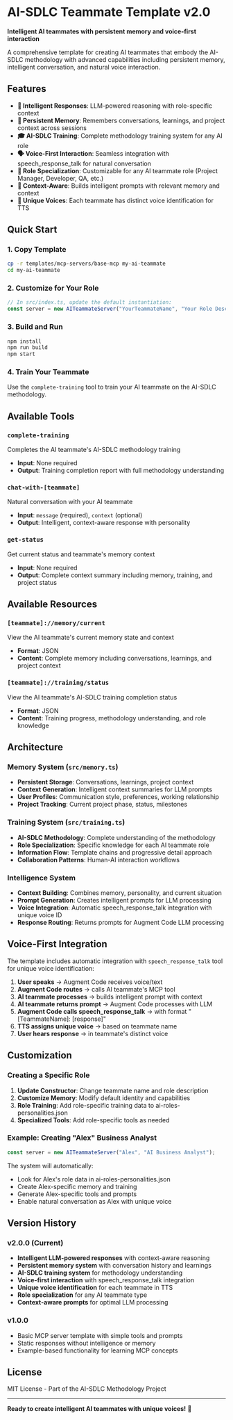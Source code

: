 # AI-SDLC Teammate Template v2.0

**Intelligent AI teammates with persistent memory and voice-first interaction**

A comprehensive template for creating AI teammates that embody the AI-SDLC methodology with advanced capabilities including persistent memory, intelligent conversation, and natural voice interaction.

## Features

- **🧠 Intelligent Responses**: LLM-powered reasoning with role-specific context
- **💾 Persistent Memory**: Remembers conversations, learnings, and project context across sessions
- **🎓 AI-SDLC Training**: Complete methodology training system for any AI role
- **🗣️ Voice-First Interaction**: Seamless integration with speech_response_talk for natural conversation
- **👥 Role Specialization**: Customizable for any AI teammate role (Project Manager, Developer, QA, etc.)
- **🔄 Context-Aware**: Builds intelligent prompts with relevant memory and context
- **🎵 Unique Voices**: Each teammate has distinct voice identification for TTS

## Quick Start

### 1. Copy Template
```bash
cp -r templates/mcp-servers/base-mcp my-ai-teammate
cd my-ai-teammate
```

### 2. Customize for Your Role
```typescript
// In src/index.ts, update the default instantiation:
const server = new AITeammateServer("YourTeammateName", "Your Role Description");
```

### 3. Build and Run
```bash
npm install
npm run build
npm start
```

### 4. Train Your Teammate
Use the `complete-training` tool to train your AI teammate on the AI-SDLC methodology.

## Available Tools

### `complete-training`
Completes the AI teammate's AI-SDLC methodology training
- **Input**: None required
- **Output**: Training completion report with full methodology understanding

### `chat-with-[teammate]`
Natural conversation with your AI teammate
- **Input**: `message` (required), `context` (optional)
- **Output**: Intelligent, context-aware response with personality

### `get-status`
Get current status and teammate's memory context
- **Input**: None required
- **Output**: Complete context summary including memory, training, and project status

## Available Resources

### `[teammate]://memory/current`
View the AI teammate's current memory state and context
- **Format**: JSON
- **Content**: Complete memory including conversations, learnings, and project context

### `[teammate]://training/status`
View the AI teammate's AI-SDLC training completion status
- **Format**: JSON
- **Content**: Training progress, methodology understanding, and role knowledge

## Architecture

### Memory System (`src/memory.ts`)
- **Persistent Storage**: Conversations, learnings, project context
- **Context Generation**: Intelligent context summaries for LLM prompts
- **User Profiles**: Communication style, preferences, working relationship
- **Project Tracking**: Current project phase, status, milestones

### Training System (`src/training.ts`)
- **AI-SDLC Methodology**: Complete understanding of the methodology
- **Role Specialization**: Specific knowledge for each AI teammate role
- **Information Flow**: Template chains and progressive detail approach
- **Collaboration Patterns**: Human-AI interaction workflows

### Intelligence System
- **Context Building**: Combines memory, personality, and current situation
- **Prompt Generation**: Creates intelligent prompts for LLM processing
- **Voice Integration**: Automatic speech_response_talk integration with unique voice ID
- **Response Routing**: Returns prompts for Augment Code LLM processing

## Voice-First Integration

The template includes automatic integration with `speech_response_talk` tool for unique voice identification:

1. **User speaks** → Augment Code receives voice/text
2. **Augment Code routes** → calls AI teammate's MCP tool
3. **AI teammate processes** → builds intelligent prompt with context
4. **AI teammate returns prompt** → Augment Code processes with LLM
5. **Augment Code calls speech_response_talk** → with format "[TeammateName]: [response]"
6. **TTS assigns unique voice** → based on teammate name
7. **User hears response** → in teammate's distinct voice

## Customization

### Creating a Specific Role
1. **Update Constructor**: Change teammate name and role description
2. **Customize Memory**: Modify default identity and capabilities
3. **Role Training**: Add role-specific training data to ai-roles-personalities.json
4. **Specialized Tools**: Add role-specific tools as needed

### Example: Creating "Alex" Business Analyst
```typescript
const server = new AITeammateServer("Alex", "AI Business Analyst");
```

The system will automatically:
- Look for Alex's role data in ai-roles-personalities.json
- Create Alex-specific memory and training
- Generate Alex-specific tools and prompts
- Enable natural conversation as Alex with unique voice

## Version History

### v2.0.0 (Current)
- **Intelligent LLM-powered responses** with context-aware reasoning
- **Persistent memory system** with conversation history and learnings
- **AI-SDLC training system** for methodology understanding
- **Voice-first interaction** with speech_response_talk integration
- **Unique voice identification** for each teammate in TTS
- **Role specialization** for any AI teammate type
- **Context-aware prompts** for optimal LLM processing

### v1.0.0
- Basic MCP server template with simple tools and prompts
- Static responses without intelligence or memory
- Example-based functionality for learning MCP concepts

## License

MIT License - Part of the AI-SDLC Methodology Project

---

**Ready to create intelligent AI teammates with unique voices!** 🚀
